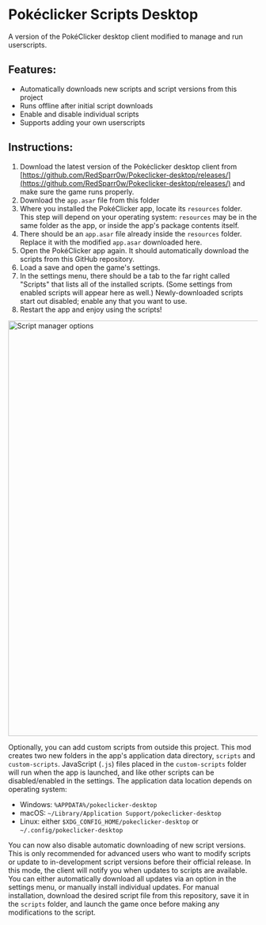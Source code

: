 # Pokéclicker Scripts Desktop

A version of the PokéClicker desktop client modified to manage and run userscripts.

## Features:
- Automatically downloads new scripts and script versions from this project
- Runs offline after initial script downloads
- Enable and disable individual scripts
- Supports adding your own userscripts

## Instructions:

1. Download the latest version of the Pokéclicker desktop client from [https://github.com/RedSparr0w/Pokeclicker-desktop/releases/](https://github.com/RedSparr0w/Pokeclicker-desktop/releases/) and make sure the game runs properly. 
2. Download the `app.asar` file from this folder
3. Where you installed the PokéClicker app, locate its `resources` folder. This step will depend on your operating system: `resources` may be in the same folder as the app, or inside the app's package contents itself.
4. There should be an `app.asar` file already inside the `resources` folder. Replace it with the modified `app.asar` downloaded here.
5. Open the PokéClicker app again. It should automatically download the scripts from this GitHub repository.
6. Load a save and open the game's settings.
7. In the settings menu, there should be a tab to the far right called "Scripts" that lists all of the installed scripts. (Some settings from enabled scripts will appear here as well.) Newly-downloaded scripts start out disabled; enable any that you want to use.
8. Restart the app and enjoy using the scripts!

<img width="840" alt="Script manager options" src="https://github.com/Ephenia/Pokeclicker-Scripts/assets/12092270/dc19411e-c565-48cb-8be6-6ac9b8abe17b">

Optionally, you can add custom scripts from outside this project. This mod creates two new folders in the app's application data directory, `scripts` and `custom-scripts`. JavaScript (`.js`) files placed in the `custom-scripts` folder will run when the app is launched, and like other scripts can be disabled/enabled in the settings. The application data location depends on operating system:

- Windows: `%APPDATA%/pokeclicker-desktop`
- macOS: `~/Library/Application Support/pokeclicker-desktop`
- Linux: either `$XDG_CONFIG_HOME/pokeclicker-desktop` or `~/.config/pokeclicker-desktop`

You can now also disable automatic downloading of new script versions. This is only recommended for advanced users who want to modify scripts or update to in-development script versions before their official release. In this mode, the client will notify you when updates to scripts are available. You can either automatically download all updates via an option in the settings menu, or manually install individual updates. For manual installation, download the desired script file from this repository, save it in the `scripts` folder, and launch the game once before making any modifications to the script.